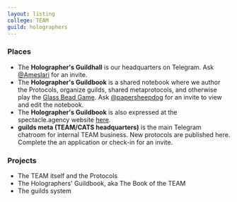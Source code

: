 ```yaml
---
layout: listing
college: TEAM
guild: holographers
---
```

### Places
 * The **Holographer's Guildhall** is our headquarters on Telegram. Ask [@Ameslari](http://telegram.me/Ameslari) for an invite.
 * The **Holographer's Guildbook** is a shared notebook where we author the Protocols, organize guilds, shared metaprotocols, and otherwise play the [Glass Bead Game](https://en.wikipedia.org/wiki/The_Glass_Bead_Game). Ask [@papersheepdog](http://telegram.me/papersheepdog) for an invite to view and edit the notebook.
  * The **Holographer's Guildbook** is also expressed at the spectacle.agency website [here](http://spectacle.agency/pages/view/139/holographers-guildbook-wiki-home).
 * **guilds meta (TEAM/CATS headquarters)** is the main Telegram chatroom for internal TEAM business. New protocols are published here. Complete the an application or check-in for an invite.

### Projects

 * The TEAM itself and the Protocols
 * The Holographers' Guildbook, aka The Book of the TEAM
 * The guilds system
